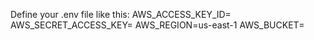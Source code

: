 Define your .env file like this:
AWS_ACCESS_KEY_ID=
AWS_SECRET_ACCESS_KEY=
AWS_REGION=us-east-1
AWS_BUCKET=
